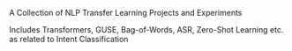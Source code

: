 A Collection of NLP Transfer Learning Projects and Experiments

Includes Transformers, GUSE, Bag-of-Words, ASR, Zero-Shot Learning etc. as related to Intent Classification
